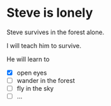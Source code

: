 # Steve is lonely

Steve survives in the forest alone.

I will teach him to survive.

He will learn to

- [x] open eyes
- [ ] wander in the forest
- [ ] fly in the sky
- [ ] ...
